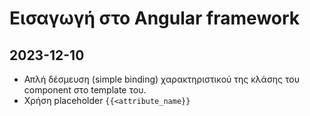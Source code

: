 # Εισαγωγή στο Angular framework

## 2023-12-10

- Απλή δέσμευση (simple binding) χαρακτηριστικού της κλάσης του component στο template του.
- Χρήση placeholder `{{<attribute_name}}`